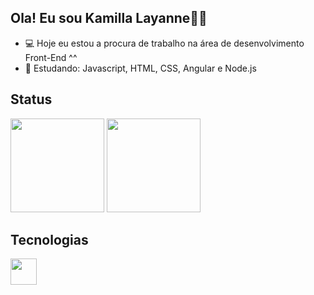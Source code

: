 ## Ola! Eu sou Kamilla Layanne👋😊

- 💻 Hoje eu estou a procura de trabalho na área de desenvolvimento Front-End ^^
- 🌱 Estudando: Javascript, HTML, CSS, Angular e Node.js

## Status
<div>
  <img height="150em" src="https://github-readme-stats.vercel.app/api?username=Kamichansz&theme=shadow_green&show_icons=true"/>
  <img height="150em" src="https://github-readme-stats.vercel.app/api/top-langs/?username=Kamichansz&layout=compact&theme=shadow_green&show_items=true"/>
</div>

## Tecnologias
<div style="display: inline-block;">
  <img style="height: 3em; width: 3em;" src="https://cdn.jsdelivr.net/gh/devicons/devicon@latest/icons/javascript/javascript-original.svg" />
</div>
